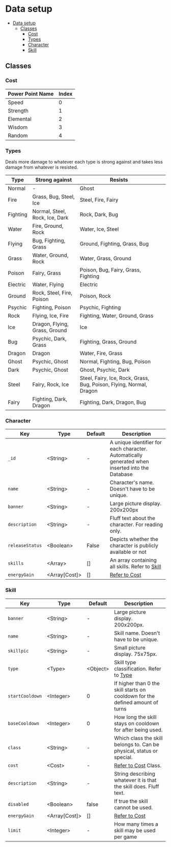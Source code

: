 # Data setup
- [Data setup](#data-setup)
  - [Classes](#classes)
    - [Cost](#cost)
    - [Types](#types)
    - [Character](#character)
    - [Skill](#skill)
 

## Classes

### Cost
| Power Point Name | Index |
| ---------------- | ----- |
| Speed            | 0     |
| Strength         | 1     |
| Elemental        | 2     |
| Wisdom           | 3     |
| Random           | 4     |

### Types 
Deals more damage to whatever each type is strong against and takes less damage from whatever is resisted.  

| Type     | Strong against                 | Resists                                                             |     |
| -------- | ------------------------------ | ------------------------------------------------------------------- | --- |
| Normal   | -                              | Ghost                                                               |     |
| Fire     | Grass, Bug, Steel, Ice         | Steel, Fire, Fairy                                                  |     |
| Fighting | Normal, Steel, Rock, Ice, Dark | Rock, Dark, Bug                                                     |     |
| Water    | Fire, Ground, Rock             | Water, Ice, Steel                                                   |     |
| Flying   | Bug, Fighting, Grass           | Ground, Fighting, Grass, Bug                                        |     |
| Grass    | Water, Ground, Rock            | Water, Grass, Ground                                                |     |
| Poison   | Fairy, Grass                   | Poison, Bug, Fairy, Grass, Fighting                                 |     |
| Electric | Water, Flying                  | Electric                                                            |     |
| Ground   | Rock, Steel, Fire, Poison      | Poison, Rock                                                        |     |
| Psychic  | Fighting, Poison               | Psychic, Fighting                                                   |     |
| Rock     | Flying, Ice, Fire              | Fighting, Water, Ground, Grass                                      |     |
| Ice      | Dragon, Flying, Grass, Ground  | Ice                                                                 |     |
| Bug      | Psychic, Dark, Grass           | Fighting, Grass, Ground                                             |     |
| Dragon   | Dragon                         | Water, Fire, Grass                                                  |     |
| Ghost    | Psychic, Ghost                 | Normal, Fighting, Bug, Poison                                       |     |
| Dark     | Psychic, Ghost                 | Ghost, Psychic, Dark                                                |     |
| Steel    | Fairy, Rock, Ice               | Steel, Fairy, Ice, Rock, Grass, Bug, Poison, Flying, Normal, Dragon |     |
| Fairy    | Fighting, Dark, Dragon         | Fighting, Dark, Dragon, Bug                                         |     |

### Character

| Key             | Type           | Default | Description                                                                                     |
| --------------- | -------------- | ------- | ----------------------------------------------------------------------------------------------- |
| `_id`           | \<String>      | -       | A unique identifier for each character. Automatically generated when inserted into the Database |
| `name`          | \<String>      | -       | Character's name. Doesn't have to be unique.                                                    |
| `banner`        | \<String>      | -       | Large picture display. 200x200px                                                                |
| `description`   | \<String>      | -       | Fluff text about the character. For reading only.                                               |
| `releaseStatus` | \<Boolean>     | False   | Depicts whether the character is publicly available or not                                      |
| `skills`        | \<Array>       | []      | An array containing all skills. Refer to [Skill](#skill)                                        |
| `energyGain`    | \<Array[Cost]> | []      | [Refer to Cost](#cost)                                                                          |



### Skill   

| Key             | Type           | Default   | Description                                                                   |
| --------------- | -------------- | --------- | ----------------------------------------------------------------------------- |
| `banner`        | \<String>      | -         | Large picture display. 200x200px.                                             |
| `name`          | \<String>      | -         | Skill name. Doesn't have to be unique.                                        |
| `skillpic`      | \<String>      | -         | Small picture display. 75x75px.                                               |
| `type`          | \<Type>        | \<Object> | Skill type classification. Refer to [Type](#types)                            |
| `startCooldown` | \<Integer>     | 0         | If higher than 0 the skill starts on cooldown for the defined amount of turns |
| `baseCooldown`  | \<Integer>     | 0         | How long the skill stays on cooldown for after being used.                    |
| `class`         | \<String>      | -         | Which class the skill belongs to. Can be physical, status or special.         |
| `cost`          | \<Cost>        | -         | [Refer to Cost](#cost) Class.                                                 |
| `description`   | \<String>      | -         | String describing whatever it is that the skill does. Fluff text.             |
| `disabled`      | \<Boolean>     | false     | If true the skill cannot be used.                                             |
| `energyGain`    | \<Array[Cost]> | []        | [Refer to Cost](#cost)                                                        |
| `limit`        | \<Integer>      | -         | How many times a skill may be used per game 